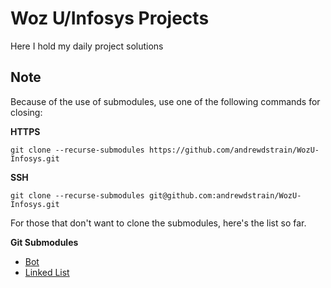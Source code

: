# Woz U/Infosys Projects

Here I hold my daily project solutions

## Note

Because of the use of submodules, use one of the following commands for closing:

__HTTPS__

```
git clone --recurse-submodules https://github.com/andrewdstrain/WozU-Infosys.git
```

__SSH__

```
git clone --recurse-submodules git@github.com:andrewdstrain/WozU-Infosys.git
```

For those that don't want to clone the submodules, here's the list so far.

__Git Submodules__
- [Bot](https://github.com/andrewdstrain/Bot)
- [Linked List](https://github.com/andrewdstrain/LinkedList)
